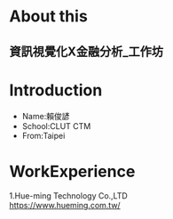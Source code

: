 # About this
## 資訊視覺化X金融分析_工作坊


# Introduction

* Name:賴俊諺
* School:CLUT CTM
* From:Taipei

# WorkExperience
1.Hue-ming Technology Co.,LTD  
<https://www.hueming.com.tw/>